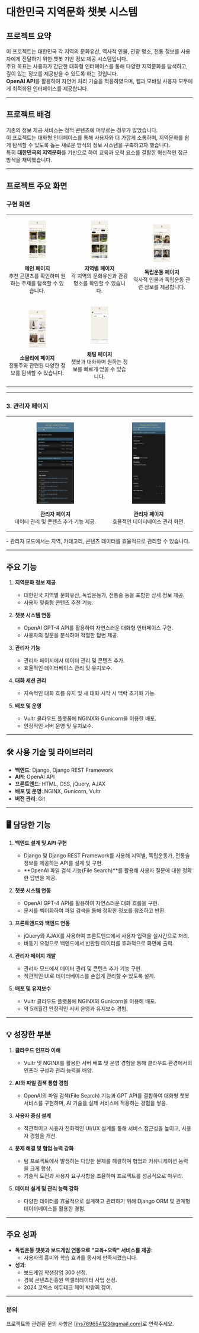 # 대한민국 지역문화 챗봇 시스템

## 프로젝트 요약
이 프로젝트는 대한민국 각 지역의 문화유산, 역사적 인물, 관광 명소, 전통 정보를 사용자에게 전달하기 위한 챗봇 기반 정보 제공 시스템입니다.  
주요 목표는 사용자가 간단한 대화형 인터페이스를 통해 다양한 지역문화를 탐색하고, 깊이 있는 정보를 제공받을 수 있도록 하는 것입니다.  
**OpenAI API**를 활용하여 자연어 처리 기술을 적용하였으며, 웹과 모바일 사용자 모두에게 최적화된 인터페이스를 제공합니다.

---

## 프로젝트 배경
기존의 정보 제공 서비스는 정적 콘텐츠에 머무르는 경우가 많았습니다.  
이 프로젝트는 대화형 인터페이스를 통해 사용자와 더 가깝게 소통하며, 지역문화를 쉽게 탐색할 수 있도록 돕는 새로운 방식의 정보 시스템을 구축하고자 했습니다.  
특히 **대한민국의 지역문화**를 기반으로 하여 교육과 오락 요소를 결합한 혁신적인 접근 방식을 채택했습니다.

---

## 프로젝트 주요 화면

### 구현 화면
<table style="width:100%; text-align:center;">
  <tr>
    <td>
      <p align="center">
        <img src="./portfolio_images/main_page.png" alt="메인 페이지" width="30%">
      </p>
      <p><b>메인 페이지</b><br>추천 콘텐츠를 확인하며 원하는 주제를 탐색할 수 있습니다.</p>
    </td>
    <td>
      <p align="center">
        <img src="./portfolio_images/local_page.png" alt="지역별 페이지" width="30%">
      </p>
      <p><b>지역별 페이지</b><br>각 지역의 문화유산과 관광 명소를 확인할 수 있습니다.</p>
    </td>
    <td>
      <p align="center">
        <img src="./portfolio_images/independence_page.png" alt="독립운동 페이지" width="30%">
      </p>
      <p><b>독립운동 페이지</b><br>역사적 인물과 독립운동 관련 정보를 제공합니다.</p>
    </td>
  </tr>
  <tr>
    <td>
      <p align="center">
        <img src="./portfolio_images/sommelier_page.png" alt="소믈리에 페이지" width="30%">
      </p>
      <p><b>소믈리에 페이지</b><br>전통주와 관련된 다양한 정보를 탐색할 수 있습니다.</p>
    </td>
    <td>
      <p align="center">
        <img src="./portfolio_images/chatting_page.png" alt="채팅 페이지" width="30%">
      </p>
      <p><b>채팅 페이지</b><br>챗봇과 대화하며 원하는 정보를 빠르게 얻을 수 있습니다.</p>
    </td>
  </tr>
</table>

---
### 3. 관리자 페이지
<table style="width:100%; text-align:center;">
  <tr>
    <td>
      <p align="center">
        <img src="./portfolio_images/admin_page1.png" alt="관리자 페이지 1" width="40%">
      </p>
      <p><b>관리자 페이지</b><br>데이터 관리 및 콘텐츠 추가 기능 제공.</p>
    </td>
    <td>
      <p align="center">
        <img src="./portfolio_images/admin_page3.png" alt="관리자 페이지 3" width="40%">
      </p>
      <p><b>관리자 페이지</b><br>효율적인 데이터베이스 관리 화면.</p>
    </td>
  </tr>
</table>
- 관리자 모드에서는 지역, 카테고리, 콘텐츠 데이터를 효율적으로 관리할 수 있습니다.

---

## 주요 기능

1. **지역문화 정보 제공**
   - 대한민국 지역별 문화유산, 독립운동가, 전통술 등을 포함한 상세 정보 제공.
   - 사용자 맞춤형 콘텐츠 추천 기능.

2. **챗봇 시스템 연동**
   - OpenAI GPT-4 API를 활용하여 자연스러운 대화형 인터페이스 구현.
   - 사용자의 질문을 분석하여 적절한 답변 제공.

3. **관리자 기능**
   - 관리자 페이지에서 데이터 관리 및 콘텐츠 추가.
   - 효율적인 데이터베이스 관리 및 유지보수.

4. **대화 세션 관리**
   - 지속적인 대화 흐름 유지 및 새 대화 시작 시 맥락 초기화 기능.

5. **배포 및 운영**
   - Vultr 클라우드 플랫폼에 NGINX와 Gunicorn을 이용한 배포.
   - 안정적인 서버 운영 및 유지보수.

---

## 🛠 사용 기술 및 라이브러리

- **백엔드**: Django, Django REST Framework
- **API**: OpenAI API
- **프론트엔드**: HTML, CSS, jQuery, AJAX
- **배포 및 운영**: NGINX, Gunicorn, Vultr
- **버전 관리**: Git

---

## 🖥 담당한 기능

1. **백엔드 설계 및 API 구현**
   - Django 및 Django REST Framework를 사용해 지역별, 독립운동가, 전통술 정보를 제공하는 API를 설계 및 구현.
   - **OpenAI 파일 검색 기능(File Search)**를 활용해 사용자 질문에 대한 정확한 답변을 제공.

2. **챗봇 시스템 연동**
   - OpenAI GPT-4 API를 활용하여 자연스러운 대화 흐름을 구현.
   - 문서를 벡터화하여 파일 검색을 통해 정확한 정보를 참조하고 반환.

3. **프론트엔드와 백엔드 연동**
   - jQuery와 AJAX를 사용하여 프론트엔드에서 사용자 입력을 실시간으로 처리.
   - 비동기 요청으로 백엔드에서 반환된 데이터를 효과적으로 화면에 출력.

4. **관리자 페이지 개발**
   - 관리자 모드에서 데이터 관리 및 콘텐츠 추가 기능 구현.
   - 직관적인 UI로 데이터베이스를 손쉽게 관리할 수 있도록 설계.

5. **배포 및 유지보수**
   - Vultr 클라우드 플랫폼에 NGINX와 Gunicorn을 이용해 배포.
   - 약 5개월간 안정적인 서버 운영과 유지보수 경험.

---

## 💡 성장한 부분

1. **클라우드 인프라 이해**
   - Vultr 및 NGINX를 활용한 서버 배포 및 운영 경험을 통해 클라우드 환경에서의 인프라 구성과 관리 능력을 배양.

2. **AI와 파일 검색 통합 경험**
   - OpenAI의 파일 검색(File Search) 기능과 GPT API를 결합하여 대화형 챗봇 서비스를 구현하며, AI 기술을 실제 서비스에 적용하는 경험을 쌓음.

3. **사용자 중심 설계**
   - 직관적이고 사용자 친화적인 UI/UX 설계를 통해 서비스 접근성을 높이고, 사용자 경험을 개선.

4. **문제 해결 및 협업 능력 강화**
   - 팀 프로젝트에서 발생하는 다양한 문제를 해결하며 협업과 커뮤니케이션 능력을 크게 향상.
   - 기술적 도전과 사용자 요구사항을 조율하며 프로젝트를 성공적으로 마무리.

5. **데이터 설계 및 관리 능력 강화**
   - 다양한 데이터를 효율적으로 설계하고 관리하기 위해 Django ORM 및 관계형 데이터베이스를 활용한 경험.

---

## 주요 성과
- **독립운동 챗봇과 보드게임 연동으로 "교육+오락" 서비스를 제공**:
  - 사용자의 흥미와 학습 효과를 동시에 만족시켰습니다.
- **성과**:
  - 보드게임 학생창업 300 선정.
  - 경북 콘텐츠진흥원 엑셀러레이터 사업 선정.
  - 2024 코엑스 에듀테크 페어 박람회 참여.

---

### 문의
프로젝트와 관련된 문의 사항은 [jhs789654123@gmail.com]로 연락주세요.
